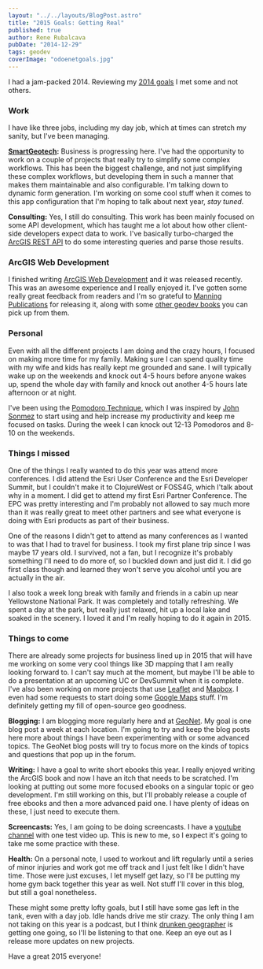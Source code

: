 ```yaml
---
layout: "../../layouts/BlogPost.astro"
title: "2015 Goals: Getting Real"
published: true
author: Rene Rubalcava
pubDate: "2014-12-29"
tags: geodev
coverImage: "odoenetgoals.jpg"
---
```


I had a jam-packed 2014. Reviewing my [2014 goals](https://odoe.net/blog/2014-goals-growth-and-challenges/) I met some and not others.

### Work

I have like three jobs, including my day job, which at times can stretch my sanity, but I've been managing.

**[SmartGeotech](http://www.smartgeotech.com/):** Business is progressing here. I've had the opportunity to work on a couple of projects that really try to simplify some complex workflows. This has been the biggest challenge, and not just simplifying these complex workflows, but developing them in such a manner that makes them maintainable and also configurable. I'm talking down to dynamic form generation. I'm working on some cool stuff when it comes to this app configuration that I'm hoping to talk about next year, _stay tuned_.

**Consulting:** Yes, I still do consulting. This work has been mainly focused on some API development, which has taught me a lot about how other client-side developers expect data to work. I've basically turbo-charged the [ArcGIS REST API](http://resources.arcgis.com/en/help/arcgis-rest-api/index.html#//02r300000054000000) to do some interesting queries and parse those results.

### ArcGIS Web Development

I finished writing [ArcGIS Web Development](http://www.manning.com/rubalcava/?a_aid=rrubalcava) and it was released recently. This was an awesome experience and I really enjoyed it. I've gotten some really great feedback from readers and I'm so grateful to [Manning Publications](http://manning.com/?a_aid=rrubalcava) for releasing it, along with some [other geodev books](http://www.manning.com/search/results?cx=004017879957123842196%3Aw7a6loct5m4&cof=FORID%3A9&ie=UTF-8&q=gis&sa=Search&siteurl=manning.com%2F&ref=&ss=314j52826j3) you can pick up from them.

### Personal

Even with all the different projects I am doing and the crazy hours, I focused on making more time for my family. Making sure I can spend quality time with my wife and kids has really kept me grounded and sane. I will typically wake up on the weekends and knock out 4-5 hours before anyone wakes up, spend the whole day with family and knock out another 4-5 hours late afternoon or at night.

I've been using the [Pomodoro Technique](http://pomodorotechnique.com/), which I was inspired by [John Sonmez](http://simpleprogrammer.com/2014/02/17/secret-ridiculous-productivity-im-using-now/) to start using and help increase my productivity and keep me focused on tasks. During the week I can knock out 12-13 Pomodoros and 8-10 on the weekends.

### Things I missed

One of the things I really wanted to do this year was attend more conferences. I did attend the Esri User Conference and the Esri Developer Summit, but I couldn't make it to ClojureWest or FOSS4G, which I'talk about why in a moment. I did get to attend my first Esri Partner Conference. The EPC was pretty interesting and I'm probably not allowed to say much more than it was really great to meet other partners and see what everyone is doing with Esri products as part of their business.

One of the reasons I didn't get to attend as many conferences as I wanted to was that I had to travel for business. I took my first plane trip since I was maybe 17 years old. I survived, not a fan, but I recognize it's probably something I'll need to do more of, so I buckled down and just did it. I did go first class though and learned they won't serve you alcohol until you are actually in the air.

I also took a week long break with family and friends in a cabin up near Yellowstone National Park. It was completely and totally refreshing. We spent a day at the park, but really just relaxed, hit up a local lake and soaked in the scenery. I loved it and I'm really hoping to do it again in 2015.

### Things to come

There are already some projects for business lined up in 2015 that will have me working on some very cool things like 3D mapping that I am really looking forward to. I can't say much at the moment, but maybe I'll be able to do a presentation at an upcoming UC or DevSummit when it is complete. I've also been working on more projects that use [Leaflet](http://leafletjs.com/) and [Mapbox](https://www.mapbox.com/). I even had some requests to start doing some [Google Maps](https://developers.google.com/maps/) stuff. I'm definitely getting my fill of open-source geo goodness.

**Blogging:** I am blogging more regularly here and at [GeoNet](https://geonet.esri.com/people/odoe/blog). My goal is one blog post a week at each location. I'm going to try and keep the blog posts here more about things I have been experimenting with or some advanced topics. The GeoNet blog posts will try to focus more on the kinds of topics and questions that pop up in the forum.

**Writing:** I have a goal to write short ebooks this year. I really enjoyed writing the ArcGIS book and now I have an itch that needs to be scratched. I'm looking at putting out some more focused ebooks on a singular topic or geo development. I'm still working on this, but I'll probably release a couple of free ebooks and then a more advanced paid one. I have plenty of ideas on these, I just need to execute them.

**Screencasts:** Yes, I am going to be doing screencasts. I have a [youtube channel](https://www.youtube.com/channel/UCo7tc3KZgH4GMUcqcSFBLOQ) with one test video up. This is new to me, so I expect it's going to take me some practice with these.

**Health:** On a personal note, I used to workout and lift regularly until a series of minor injuries and work got me off track and I just felt like I didn't have time. Those were just excuses, I let myself get lazy, so I'll be putting my home gym back together this year as well. Not stuff I'll cover in this blog, but still a goal nonetheless.

These might some pretty lofty goals, but I still have some gas left in the tank, even with a day job. Idle hands drive me stir crazy. The only thing I am not taking on this year is a podcast, but I think [drunken geographer](http://geohipster.com/2014/12/08/todd-barr-gut-tells-wrong/) is getting one going, so I'll be listening to that one. Keep an eye out as I release more updates on new projects.

Have a great 2015 everyone!
